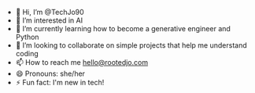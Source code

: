 - 👋 Hi, I’m @TechJo90
- 👀 I’m interested in AI
- 🌱 I’m currently learning how to become a generative engineer and Python
- 💞️ I’m looking to collaborate on simple projects that help me understand coding
- 📫 How to reach me hello@rootedjo.com
- 😄 Pronouns: she/her
- ⚡ Fun fact: I'm new in tech!

<!---
TechJo90/TechJo90 is a ✨ special ✨ repository because its `README.md` (this file) appears on your GitHub profile.
You can click the Preview link to take a look at your changes.
--->
